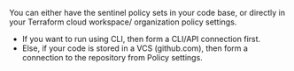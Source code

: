 You can either have the sentinel policy sets in your code base, or directly in your Terraform cloud workspace/ organization policy settings.

- If you want to run using CLI, then form a CLI/API connection first.
- Else, if your code is stored in a VCS (github.com), then form a connection to the repository from Policy settings.
